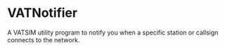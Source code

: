 # VATNotifier
A VATSIM utility program to notify you when a specific station or callsign connects to the network.
